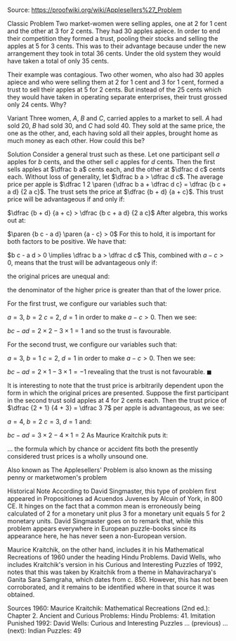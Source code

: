 # 

Source: https://proofwiki.org/wiki/Applesellers%27_Problem



Classic Problem
Two market-women were selling apples, one at $2$ for $1$ cent and the other at $3$ for $2$ cents.
They had $30$ apples apiece.
In order to end their competition they formed a trust, pooling their stocks and selling the apples at $5$ for $3$ cents.
This was to their advantage because under the new arrangement they took in total $36$ cents.
Under the old system they would have taken a total of only $35$ cents.

Their example was contagious.
Two other women, who also had $30$ apples apiece and who were selling them at $2$ for $1$ cent and $3$ for $1$ cent, formed a trust to sell their apples at $5$ for $2$ cents.
But instead of the $25$ cents which they would have taken in operating separate enterprises, their trust grossed only $24$ cents.
Why?


Variant
Three women, $A$, $B$ and $C$, carried apples to a market to sell.
$A$ had sold $20$,
$B$ had sold $30$,
and $C$ had sold $40$.
They sold at the same price, the one as the other,
and, each having sold all their apples,
brought home as much money as each other.
How could this be?


Solution
Consider a general trust such as these.
Let one participant sell $a$ apples for $b$ cents, and the other sell $c$ apples for $d$ cents.
Then the first sells apples at $\dfrac b a$ cents each, and the other at $\dfrac d c$ cents each.
Without loss of generality, let $\dfrac b a > \dfrac d c$.
The average price per apple is $\dfrac 1 2 \paren {\dfrac b a + \dfrac d c} = \dfrac {b c + a d} {2 a c}$.
The trust sets the price at $\dfrac {b + d} {a + c}$.
This trust price will be advantageous if and only if:

$\dfrac {b + d} {a + c} > \dfrac {b c + a d} {2 a c}$
After algebra, this works out at:

$\paren {b c - a d} \paren {a - c} > 0$
For this to hold, it is important for both factors to be positive.
We have that:

$b c - a d > 0 \implies \dfrac b a > \dfrac d c$
This, combined with $a - c > 0$, means that the trust will be advantageous only if:

the original prices are unequal
and:

the denominator of the higher price is greater than that of the lower price.

For the first trust, we configure our variables such that:

$a = 3$, $b = 2$
$c = 2$, $d = 1$
in order to make $a - c > 0$.
Then we see:

$b c - a d = 2 \times 2 - 3 \times 1 = 1$
and so the trust is favourable.

For the second trust, we configure our variables such that:

$a = 3$, $b = 1$
$c = 2$, $d = 1$
in order to make $a - c > 0$.
Then we see:

$b c - a d = 2 \times 1 - 3 \times 1 = -1$
revealing that the trust is not favourable.
$\blacksquare$

It is interesting to note that the trust price is arbitrarily dependent upon the form in which the original prices are presented.
Suppose the first participant in the second trust sold apples at $4$ for $2$ cents each.
Then the trust price of $\dfrac {2 + 1} {4 + 3} = \dfrac 3 7$ per apple is advantageous, as we see:

$a = 4$, $b = 2$
$c = 3$, $d = 1$
and:

$b c - a d = 3 \times 2 - 4 \times 1 = 2$
As Maurice Kraitchik puts it:

... the formula which by chance or accident fits both the presently considered trust prices is a wholly unsound one.


Also known as
The Applesellers' Problem is also known as the missing penny or marketwomen's problem


Historical Note
According to David Singmaster, this type of problem first appeared in Propositiones ad Acuendos Juvenes by Alcuin of York, in $800$ CE.
It hinges on the fact that a common mean is erroneously being calculated of $2$ for a monetary unit plus $3$ for a monetary unit equals $5$ for $2$ monetary units.
David Singmaster goes on to remark that, while this problem appears everywhere in European puzzle-books since its appearance here, he has never seen a non-European version.

Maurice Kraitchik, on the other hand, includes it in his Mathematical Recreations of $1960$ under the heading Hindu Problems.
David Wells, who includes Kraitchik's version in his Curious and Interesting Puzzles of $1992$, notes that this was taken by Kraitchik from a theme in Mahaviracharya's Ganita Sara Samgraha, which dates from c. $850$.
However, this has not been corroborated, and it remains to be identified where in that source it was obtained.


Sources
1960: Maurice Kraitchik: Mathematical Recreations (2nd ed.): Chapter $2$. Ancient and Curious Problems: Hindu Problems: $41$. Imitation Punished
1992: David Wells: Curious and Interesting Puzzles ... (previous) ... (next): Indian Puzzles: $49$




